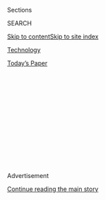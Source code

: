 <div id="app">

<div>

<div>

<div>

<div class="NYTAppHideMasthead css-1q2w90k e1suatyy0">

<div class="section css-ui9rw0 e1suatyy2">

<div class="css-eph4ug er09x8g0">

<div class="css-6n7j50">

</div>

<span class="css-1dv1kvn">Sections</span>

<div class="css-10488qs">

<span class="css-1dv1kvn">SEARCH</span>

</div>

[Skip to content](#site-content)[Skip to site
index](#site-index)

</div>

<div id="masthead-section-label" class="css-1wr3we4 eaxe0e00">

[Technology](https://www.nytimes.com/section/technology)

</div>

<div class="css-10698na e1huz5gh0">

</div>

</div>

<div id="masthead-bar-one" class="section hasLinks css-15hmgas e1csuq9d3">

<div class="css-uqyvli e1csuq9d0">

</div>

<div class="css-1uqjmks e1csuq9d1">

</div>

<div class="css-9e9ivx">

[](https://myaccount.nytimes.com/auth/login?response_type=cookie&client_id=vi)

</div>

<div class="css-1bvtpon e1csuq9d2">

[Today’s
Paper](https://www.nytimes.com/section/todayspaper)

</div>

</div>

</div>

</div>

<div data-aria-hidden="false">

<div id="site-content" data-role="main">

<div>

<div class="css-1aor85t" style="opacity:0.000000001;z-index:-1;visibility:hidden">

<div class="css-1hqnpie">

<div class="css-epjblv">

<span class="css-17xtcya">[Technology](/section/technology)</span><span class="css-x15j1o">|</span><span class="css-fwqvlz">Twitter
Moves to Target Fake Videos and
Photos</span>

</div>

<div class="css-k008qs">

<div class="css-1iwv8en">

<span class="css-18z7m18"></span>

<div>

</div>

</div>

<span class="css-1n6z4y">https://nyti.ms/2txOQvk</span>

<div class="css-1705lsu">

<div class="css-4xjgmj">

<div class="css-4skfbu" data-role="toolbar" data-aria-label="Social Media Share buttons, Save button, and Comments Panel with current comment count" data-testid="share-tools">

  - 
  - 
  - 
  - 
    
    <div class="css-6n7j50">
    
    </div>

  - 

</div>

</div>

</div>

</div>

</div>

</div>

<div id="NYT_TOP_BANNER_REGION" class="css-13pd83m">

</div>

<div id="top-wrapper" class="css-1sy8kpn">

<div id="top-slug" class="css-l9onyx">

Advertisement

</div>

[Continue reading the main
story](#after-top)

<div class="ad top-wrapper" style="text-align:center;height:100%;display:block;min-height:250px">

<div id="top" class="place-ad" data-position="top" data-size-key="top">

</div>

</div>

<div id="after-top">

</div>

</div>

<div>

<div id="sponsor-wrapper" class="css-1hyfx7x">

<div id="sponsor-slug" class="css-19vbshk">

Supported by

</div>

[Continue reading the main
story](#after-sponsor)

<div id="sponsor" class="ad sponsor-wrapper" style="text-align:center;height:100%;display:block">

</div>

<div id="after-sponsor">

</div>

</div>

<div class="css-186x18t">

</div>

<div class="css-1vkm6nb ehdk2mb0">

# Twitter Moves to Target Fake Videos and Photos

</div>

While stopping short of an outright ban, the social media company plans
to label or take down material that appears to have been digitally
manipulated.

<div class="css-79elbk" data-testid="photoviewer-wrapper">

<div class="css-z3e15g" data-testid="photoviewer-wrapper-hidden">

</div>

<div class="css-1a48zt4 ehw59r15" data-testid="photoviewer-children">

![<span class="css-16f3y1r e13ogyst0" data-aria-hidden="true">Twitter
has been under pressure to crack down on manipulated photos and
videos.</span><span class="css-cnj6d5 e1z0qqy90" itemprop="copyrightHolder"><span class="css-1ly73wi e1tej78p0">Credit...</span><span><span>Jim
Wilson/The New York
Times</span></span></span>](https://static01.nyt.com/images/2020/02/04/business/04twitter/merlin_161161551_08cc2cb7-ceaf-46b8-a650-38d39bc36f6c-articleLarge.jpg?quality=75&auto=webp&disable=upscale)

</div>

</div>

<div class="css-18e8msd">

<div class="css-vp77d3 epjyd6m0">

<div class="css-1baulvz">

By [<span class="css-1baulvz" itemprop="name">Davey
Alba</span>](https://www.nytimes.com/by/davey-alba) and
[<span class="css-1baulvz last-byline" itemprop="name">Kate
Conger</span>](https://www.nytimes.com/by/kate-conger)

</div>

</div>

  - 
    
    <div class="css-ld3wwf e16638kd2">
    
    Feb. 4,
    2020
    
    </div>

  - 
    
    <div class="css-4xjgmj">
    
    <div class="css-d8bdto" data-role="toolbar" data-aria-label="Social Media Share buttons, Save button, and Comments Panel with current comment count" data-testid="share-tools">
    
      - 
      - 
      - 
      - 
        
        <div class="css-6n7j50">
        
        </div>
    
      - 
    
    </div>
    
    </div>

</div>

</div>

<div class="section meteredContent css-1r7ky0e" name="articleBody" itemprop="articleBody">

<div class="css-1fanzo5 StoryBodyCompanionColumn">

<div class="css-53u6y8">

Twitter, bowing to pressure from its users, said on Tuesday that it
would more aggressively scrutinize fake or altered photos and videos.

Starting in March, the company said, it will add labels or take down
tweets carrying manipulated images and videos. The move, while short of
an outright ban, was announced one day after [YouTube also said it
planned to remove misleading election-related content on its
site](https://www.nytimes.com/2020/02/03/technology/youtube-misinformation-election.html).

Twitter’s new policy highlights a balancing act — between allowing
parody and removing disinformation — that social media companies face as
they try to more aggressively police the content posted to their
platforms.

To determine whether a tweet should be removed or labeled, Twitter [said
in a blog
post](https://blog.twitter.com/en_us/topics/company/2020/new-approach-to-synthetic-and-manipulated-media.html),
it will apply several tests: Is the media included with a tweet
significantly altered or fabricated to mislead? Is it shared in a
deceptive manner? In those cases, the tweet will probably get a label.

</div>

</div>

<div class="css-1fanzo5 StoryBodyCompanionColumn">

<div class="css-53u6y8">

But if a tweet is “likely to impact public safety or cause serious
harm,” it will be taken down. Twitter said it might also show a
warning to people before they engaged with a tweet carrying manipulated
content, or limit that tweet’s reach.

“Our approach does not focus on the specific technologies used to
manipulate or fabricate media,” said Yoel Roth, Twitter’s head of site
integrity. “Whether you’re using advanced machine learning tools or just
slowing down a video using a 99-cent app on your phone, our focus under
this policy is to look at the outcome, not how it was achieved.”

The company developed its rules after surveying more than 6,500 users,
civil groups and academics, said Del Harvey, Twitter’s vice president
for trust and safety.

They found that about 70 percent of surveyed Twitter users believed it
was unacceptable for the company to take no action against manipulated
content. More than 90 percent said such content should be removed or
placed behind a warning label saying the video or image had been
altered.

“Things that distort or distract from what’s happening threaten the
integrity of information on Twitter,” Ms. Harvey said.

</div>

</div>

<div class="css-1fanzo5 StoryBodyCompanionColumn">

<div class="css-53u6y8">

Like other social networks that have tried to crack down on bogus
content, Twitter will be under pressure to consistently apply its new
rules.

Samantha Bradshaw, a researcher at the Oxford Internet Institute, said
that defining harm was not always clear, especially in the context of
social media. “And it would be difficult to automate these responses on
a global scale,” she said.

Last year, an [altered video of Speaker Nancy
Pelosi](https://www.nytimes.com/2019/05/24/us/politics/pelosi-doctored-video.html)
that made it appear that she was slurring her words spread across the
internet. Another heavily [edited clip of former Vice President Joseph
R. Biden
Jr](https://www.nytimes.com/2020/01/07/us/politics/biden-video-disinformation-spread.html).
falsely made it seem as though he had made racist remarks.

Mr. Roth said the manipulated videos of Ms. Pelosi and Mr. Biden would
get a label under Twitter’s new policy. Depending on what a tweet
sharing the video said and if it caused harm, Mr. Roth said, Twitter
could take the tweet down.

Last year, Twitter said it would add warning labels to [hide messages
from major political
figures](https://www.nytimes.com/2019/06/27/technology/twitter-politicans-labels-abuse.html)
who broke the company’s rules for harassment or abuse. Normally, those
tweets would be taken down, but the company argued that they would be
newsworthy enough to remain on the platform. As of Tuesday, Twitter had
not yet used the labels.

In January, [Facebook banned “deepfake”
videos](https://www.nytimes.com/2020/01/07/technology/facebook-says-it-will-ban-deepfakes.html)
from its platform. But the company said the videos of Ms. Pelosi and Mr.
Biden would not be removed under the policy because they had been edited
with video editing software, not artificial intelligence.

YouTube banned misleading political content on Monday as part of a new
policy ahead of the presidential election in November.

</div>

</div>

<div>

</div>

</div>

<div>

</div>

<div>

</div>

<div>

</div>

<div>

<div id="bottom-wrapper" class="css-1ede5it">

<div id="bottom-slug" class="css-l9onyx">

Advertisement

</div>

[Continue reading the main
story](#after-bottom)

<div id="bottom" class="ad bottom-wrapper" style="text-align:center;height:100%;display:block;min-height:90px">

</div>

<div id="after-bottom">

</div>

</div>

</div>

</div>

</div>

## Site Index

<div>

</div>

## Site Information Navigation

  - [© <span>2020</span> <span>The New York Times
    Company</span>](https://help.nytimes.com/hc/en-us/articles/115014792127-Copyright-notice)

<!-- end list -->

  - [NYTCo](https://www.nytco.com/)
  - [Contact
    Us](https://help.nytimes.com/hc/en-us/articles/115015385887-Contact-Us)
  - [Work with us](https://www.nytco.com/careers/)
  - [Advertise](https://nytmediakit.com/)
  - [T Brand Studio](http://www.tbrandstudio.com/)
  - [Your Ad
    Choices](https://www.nytimes.com/privacy/cookie-policy#how-do-i-manage-trackers)
  - [Privacy](https://www.nytimes.com/privacy)
  - [Terms of
    Service](https://help.nytimes.com/hc/en-us/articles/115014893428-Terms-of-service)
  - [Terms of
    Sale](https://help.nytimes.com/hc/en-us/articles/115014893968-Terms-of-sale)
  - [Site
    Map](https://spiderbites.nytimes.com)
  - [Help](https://help.nytimes.com/hc/en-us)
  - [Subscriptions](https://www.nytimes.com/subscription?campaignId=37WXW)

</div>

</div>

</div>

</div>

